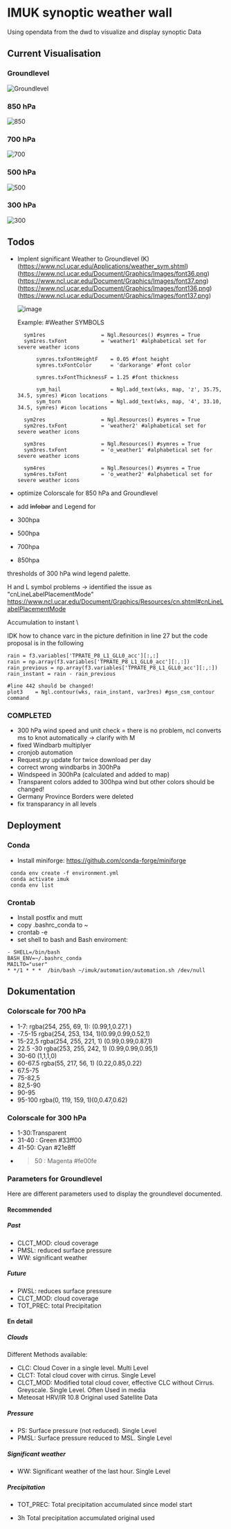 # IMUK synoptic weather wall

Using opendata from the dwd to visualize and display synoptic Data

## Current Visualisation
### Groundlevel
![Groundlevel](./database/output/1000_gl/bd_sw_meteosat_0.png )

### 850 hPa
![850](./database/output/850/gph_temp_850_0.png )

### 700 hPa
![700](./database/output/700/gph_rh_700_0.png )

### 500 hPa
![500](./database/output/500/gph_temp_500_0.png )

### 300 hPa
![300](./database/output/300/u_v_300_0.png )
## Todos
- Implent significant Weather to Groundlevel (K)
    (https://www.ncl.ucar.edu/Applications/weather_sym.shtml)
    (https://www.ncl.ucar.edu/Document/Graphics/Images/font36.png)
    (https://www.ncl.ucar.edu/Document/Graphics/Images/font37.png)
    (https://www.ncl.ucar.edu/Document/Graphics/Images/font136.png)
    (https://www.ncl.ucar.edu/Document/Graphics/Images/font137.png)
    
    ![image](https://user-images.githubusercontent.com/94772818/204003616-50d03426-ea10-44ca-b844-f7bbd342b20a.png)

    Example: 
    #Weather SYMBOLS

        sym1res                  = Ngl.Resources() #symres = True
        sym1res.txFont           = 'weather1' #alphabetical set for severe weather icons

            symres.txFontHeightF    = 0.05 #font height
            symres.txFontColor      = 'darkorange' #font color

            symres.txFontThicknessF = 1.25 #font thickness

            sym_hail                = Ngl.add_text(wks, map, 'z', 35.75, 34.5, symres) #icon locations
            sym_torn                = Ngl.add_text(wks, map, '4', 33.10, 34.5, symres) #icon locations

        sym2res                  = Ngl.Resources() #symres = True
        sym2res.txFont           = 'weather2' #alphabetical set for severe weather icons

        sym3res                  = Ngl.Resources() #symres = True
        sym3res.txFont           = 'o_weather1' #alphabetical set for severe weather icons

        sym4res                  = Ngl.Resources() #symres = True
        sym4res.txFont           = 'o_weather2' #alphabetical set for severe weather icons


- optimize Colorscale for 850 hPa and Groundlevel
- add ~~Infobar~~ and Legend for
-   300hpa
-   500hpa
-   700hpa
-   850hpa

thresholds of 300 hPa wind legend palette. 

H and L symbol problems -> identified the issue as "cnLineLabelPlacementMode"
https://www.ncl.ucar.edu/Document/Graphics/Resources/cn.shtml#cnLineLabelPlacementMode

Accumulation to instant \\

IDK how to chance varc in the picture definition in line 27
but the code proposal is in the following

    rain = f3.variables['TPRATE_P8_L1_GLL0_acc'][:,:]
    rain = np.array(f3.variables['TPRATE_P8_L1_GLL0_acc'][:,:])
    rain_previous = np.array(f3.variables['TPRATE_P8_L1_GLL0_acc'][:,:])
    rain_instant = rain - rain_previous

    #line 442 should be changed!
    plot3    = Ngl.contour(wks, rain_instant, var3res) #gsn_csm_contour command

### COMPLETED
- 300 hPa wind speed and unit check = there is no problem, ncl converts ms to knot automatically -> clarify with M
- fixed Windbarb multiplyer
- cronjob automation
- Request.py update for twice download per day
- correct wrong windbarbs in 300hPa
- Windspeed in 300hPa (calculated and added to map)
- Transparent colors added to 300hpa wind but other colors should be changed!
- Germany Province Borders were deleted
- fix transparancy in all levels

## Deployment
### Conda
- Install miniforge: https://github.com/conda-forge/miniforge
```
 conda env create -f environment.yml
 conda activate imuk
 conda env list
```
### Crontab
- Install postfix and mutt
- copy .bashrc_conda to ~
- crontab -e
- set shell to bash and Bash enviroment:
```
- SHELL=/bin/bash
BASH_ENV=~/.bashrc_conda 
MAILTO="user"
* */1 * * *  /bin/bash ~/imuk/automation/automation.sh /dev/null
```

## Dokumentation
### Colorscale for 700 hPa
- 1-7: rgba(254, 255, 69, 1): (0.99,1,0.27,1 )
- -7.5-15 rgba(254, 253, 134, 1)(0.99,0.99,0.52,1)
- 15-22,5 rgba(254, 255, 221, 1) (0.99,0.99,0.87,1)
- 22.5 -30 rgba(253, 255, 242, 1) (0.99,0.99,0.95,1)
- 30-60 (1,1,1,0)
- 60-67.5 rgba(55, 217, 56, 1) (0.22,0.85,0.22)
- 67.5-75
- 75-82,5 
- 82,5-90
- 90-95
- 95-100 rgba(0, 119, 159, 1)(0,0.47,0.62)
### Colorscale for 300 hPa

- 1-30:Transparent 
- 31-40 : Green #33ff00
- 41-50:  Cyan #21e8ff
- >50 : Magenta #fe00fe

### Parameters for Groundlevel
Here are different parameters used to display the groundlevel documented.

#### Recommended 
##### Past
- CLCT_MOD:  cloud coverage
- PMSL: reduced surface pressure
- WW:  significant weather

##### Future
- PWSL: reduces surface pressure
- CLCT_MOD: cloud coverage
- TOT_PREC: total Precipitation

#### En detail
##### Clouds
Different Methods available:

- CLC: Cloud Cover in a single level. Multi Level
- CLCT: Total cloud cover with cirrus. Single Level
- CLCT_MOD: Modified total cloud cover, effective CLC without Cirrus. Greyscale. Single Level. Often Used in media
- Meteosat HRV/IR 10.8 Original used Satellite Data

##### Pressure
- PS: Surface pressure (not reduced). Single Level
- PMSL: Surface pressure reduced to MSL. Single Level

##### Significant weather

- WW: Significant weather of the last hour. Single Level

##### Precipitation

- TOT_PREC: Total precipitation accumulated since model start

- 3h Total precipitation accumulated original used 
